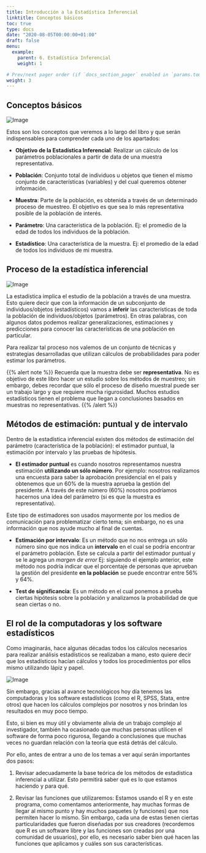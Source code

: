 ```yaml
---
title: Introducción a la Estadística Inferencial
linktitle: Conceptos básicos
toc: true
type: docs
date: "2020-08-05T00:00:00+01:00"
draft: false
menu:
  example:
    parent: 6. Estadística Inferencial
    weight: 1

# Prev/next pager order (if `docs_section_pager` enabled in `params.toml`)
weight: 3
---
```


## Conceptos básicos

![Image](/cursos/6-1-1.jpg)

Estos son los conceptos que veremos a lo largo del libro y que serán indispensables para comprender cada uno de los apartados:

- **Objetivo de la Estadística Inferencial**: Realizar un cálculo de los parámetros poblacionales a partir de data de una muestra representativa. 

- **Población**: Conjunto total de individuos u objetos que tienen el mismo conjunto de características (variables) y del cual queremos obtener información. 

- **Muestra**: Parte de la población, es obtenida a través de un determinado proceso de muestreo. El objetivo es que sea lo más representativa posible de la población de interés. 

- **Parámetro**: Una característica de la población. Ej: el promedio de la edad de todos los individuos de la población. 

- **Estadístico**: Una característica de la muestra. Ej: el promedio de la edad de todos los individuos de mi muestra. 

## Proceso de la estadística inferencial

![Image](/cursos/6-1-2.jpg)

La estadística implica el estudio de la población a través de una muestra. Esto quiere decir que con la información de un subconjunto de individuos/objetos (estadísticos) vamos a **inferir** las características de toda la población de individuos/objetos (parámetros). En otras palabras, con algunos datos podemos realizar generalizaciones, estimaciones y predicciones para conocer las características de una población en particular. 

Para realizar tal proceso nos valemos de un conjunto de técnicas y estrategias desarrolladas que utilizan cálculos de probabilidades para poder estimar los parámetros. 

{{% alert note %}}
Recuerda que la muestra debe ser  **representativa**. No es objetivo de este libro hacer un estudio sobre los métodos de muestreo; sin embargo, debes recordar que sólo el proceso de diseño muestral puede ser un trabajo largo y que requiere mucha rigurosidad. Muchos estudios estadísticos tienen el problema que llegan a conclusiones basados en muestras no representativas. 
{{% /alert %}}

## Métodos de estimación: puntual y de intervalo

Dentro de la estadística inferencial existen dos métodos de estimación del parámetro (característica de la población): el estimador puntual, la estimación por intervalo y las pruebas de hipótesis.

- **El estimador puntual** es cuando nosotros representamos nuestra estimación **utilizando un sólo número**. Por ejemplo: nosotros realizamos una encuesta para saber la aprobación presidencial en el país y obtenemos que un 60% de la muestra aprueba la gestión del presidente. A través de este número (60%) nosotros podríamos hacernos una idea del parámetro (si es que la muestra es representativa). 

Este tipo de estimadores son usados mayormente por los medios de comunicación para problematizar cierto tema; sin embargo, no es una información que nos ayude mucho al final de cuentas. 

- **Estimación por intervalo**: Es un método que no nos entrega un sólo número sino que nos indica un **intervalo** en el cual se podría encontrar el parámetro población. Este se calcula a partir del estimador puntual y se le agrega un *margen de error* Ej: siguiendo el ejemplo anterior, este método nos podría indicar que el porcentaje de personas que aprueban la gestión del presidente **en la población** se puede encontrar entre 56% y 64%.

- **Test de significancia**: Es un método en el cual ponemos a prueba ciertas hipótesis sobre la población y analizamos la probabilidad de que sean ciertas o no.

## El rol de la computadoras y los software estadísticos

Como imaginarás, hace algunas décadas todos los cálculos necesarios para realizar análisis estadísticos se realizaban a mano, esto quiere decir que los estadísticos hacían cálculos y todos los procedimientos por ellos mismo utilizando lápiz y papel. 

![Image](/cursos/6-1-3.jpg)

Sin embargo, gracias al avance tecnológicos hoy día tenemos las computadoras y los software estadísticos (como el R, SPSS, Stata, entre otros) que hacen los cálculos complejos por nosotros y nos brindan los resultados en muy poco tiempo. 

Esto, si bien es muy útil y obviamente alivia de un trabajo complejo al investigador, también ha ocasionado que muchas personas utilicen el software de forma poco rigurosa, llegando a conclusiones que muchas veces no guardan relación con la teoría que está detrás del cálculo. 

Por ello, antes de entrar a uno de los temas a ver aquí serán importantes dos pasos:

1. Revisar adecuadamente la base teórica de los métodos de estadística inferencial a utilizar. Esto permitirá saber qué es lo que estamos haciendo y para qué. 

2. Revisar las funciones que utilizaremos: Estamos usando el R y en este programa, como comentamos anteriormente, hay muchas formas de llegar al mismo punto y hay muchos paquetes (y funciones) que nos permiten hacer lo mismo. Sin embargo, cada una de estas tienen ciertas particularidades que fueron diseñadas por sus creadores (recordemos que R es un software libre y las funciones son creadas por una comunidad de usuarios), por ello, es necesario saber bien qué hacen las funciones que aplicamos y cuáles son sus características. 

